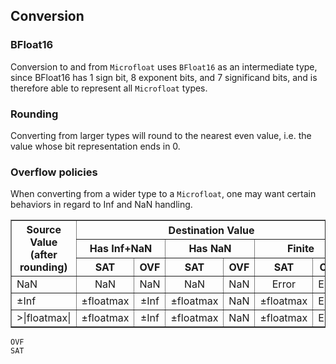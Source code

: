
## Conversion

### BFloat16

Conversion to and from `Microfloat` uses `BFloat16` as an intermediate type,
since BFloat16 has 1 sign bit, 8 exponent bits, and 7 significand bits,
and is therefore able to represent all `Microfloat` types.

### Rounding

Converting from larger types will round to the nearest even value, i.e.
the value whose bit representation ends in 0.

### Overflow policies

When converting from a wider type to a `Microfloat`, one may want certain behaviors
in regard to Inf and NaN handling.

<table border="1" style="text-align: center;">
<style>
th, td { text-align: center !important; }
</style>
    <thead>
        <tr>
            <th rowspan="3">Source Value <br> (after rounding)</th>
            <th colspan="6">Destination Value</th>
        </tr>
        <tr>
            <th colspan="2">Has Inf+NaN</th>
            <th colspan="2">Has NaN</th>
            <th colspan="2">Finite</th>
        </tr>
        <tr>
            <th>SAT</th>
            <th>OVF</th>
            <th>SAT</th>
            <th>OVF</th>
            <th>SAT</th>
            <th>OVF</th>
        </tr>
    </thead>
    <tbody>
        <tr>
            <td style="text-align: left !important;">NaN</td>
            <td>NaN</td>
            <td>NaN</td>
            <td>NaN</td>
            <td>NaN</td>
            <td>Error</td>
            <td>Error</td>
        </tr>
        <tr>
            <td style="text-align: left !important;">±Inf</td>
            <td>±floatmax</td>
            <td>±Inf</td>
            <td>±floatmax</td>
            <td>NaN</td>
            <td>±floatmax</td>
            <td>Error</td>
        </tr>
        <tr>
            <td style="text-align: left !important;">>|floatmax|</td>
            <td>±floatmax</td>
            <td>±Inf</td>
            <td>±floatmax</td>
            <td>NaN</td>
            <td>±floatmax</td>
            <td>Error</td>
        </tr>
    </tbody>
</table>

```@docs
OVF
SAT
```
